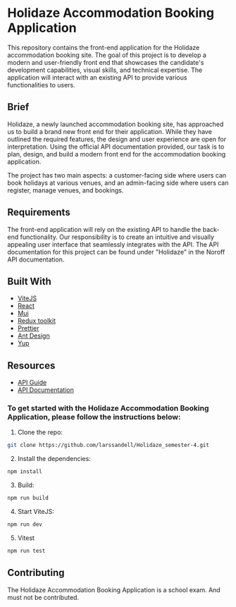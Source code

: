 # Holidaze Accommodation Booking Application

This repository contains the front-end application for the Holidaze accommodation booking site. The goal of this project is to develop a modern and user-friendly front end that showcases the candidate's development capabilities, visual skills, and technical expertise. The application will interact with an existing API to provide various functionalities to users.

## Brief

Holidaze, a newly launched accommodation booking site, has approached us to build a brand new front end for their application. While they have outlined the required features, the design and user experience are open for interpretation. Using the official API documentation provided, our task is to plan, design, and build a modern front end for the accommodation booking application.

The project has two main aspects: a customer-facing side where users can book holidays at various venues, and an admin-facing side where users can register, manage venues, and bookings.

## Requirements

The front-end application will rely on the existing API to handle the back-end functionality. Our responsibility is to create an intuitive and visually appealing user interface that seamlessly integrates with the API. The API documentation for this project can be found under "Holidaze" in the Noroff API documentation.



## Built With

-   [ViteJS](https://vitejs.dev/)
-   [React](https://react.dev/)
-   [Mui](https://mui.com/)
-   [Redux toolkit](https://redux-toolkit.js.org/)
-   [Prettier](https://prettier.io/)
-   [Ant Design](https://ant.design/)
-   [Yup](https://www.npmjs.com/package/yup)

## Resources

-   [API Guide](https://api.example.com/guide)
-   [API Documentation](https://api.example.com/documentation)

### To get started with the Holidaze Accommodation Booking Application, please follow the instructions below:

1. Clone the repo:

```bash
git clone https://github.com/larssandell/Holidaze_semester-4.git
```

2. Install the dependencies:

```bash
npm install

```

3. Build:

```bash
npm run build

```

4. Start ViteJS:

```bash
npm run dev
```

5. Vitest

```bash
npm run test
```

## Contributing

The Holidaze Accommodation Booking Application is a school exam. And must not be contributed.
